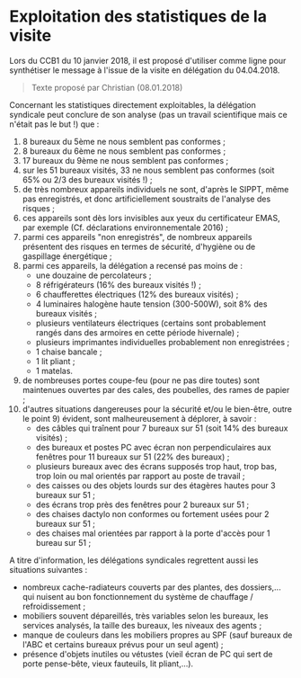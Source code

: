 # Exploitation des statistiques de la visite

Lors du CCB1 du 10 janvier 2018, il est proposé d'utiliser comme ligne pour synthétiser le message à l'issue de la visite en délégation du 04.04.2018.

> Texte proposé par Christian (08.01.2018)

Concernant les statistiques directement exploitables, la délégation syndicale peut conclure de son analyse (pas un travail scientifique mais ce n'était pas le but !) que : 

1. 8 bureaux du 5ème ne nous semblent pas conformes ;
2. 8 bureaux du 6ème ne nous semblent pas conformes ;
3. 17 bureaux du 9ème ne nous semblent pas conformes ; 
4. sur les 51 bureaux visités, 33 ne nous semblent pas conformes (soit 65% ou 2/3 des bureaux visités !) ;
5. de très nombreux appareils individuels ne sont, d'après le SIPPT, même pas enregistrés, et donc artificiellement soustraits de l'analyse des risques ;
6. ces appareils sont dès lors invisibles aux yeux du certificateur EMAS, par exemple (Cf. déclarations environnementale 2016) ;
7. parmi ces appareils "non enregistrés", de nombreux appareils présentent des risques en termes de sécurité, d'hygiène ou de gaspillage énergétique ;
8. parmi ces appareils, la délégation a recensé pas moins de : 
    * une douzaine de percolateurs ;
    * 8 réfrigérateurs (16% des bureaux visités !) ;
    * 6 chaufferettes électriques (12% des bureaux visités) ;
    * 4 luminaires halogène haute tension (300-500W), soit 8% des bureaux visités ;
    * plusieurs ventilateurs électriques (certains sont probablement rangés dans des armoires en cette période hivernale) ;
    * plusieurs imprimantes individuelles probablement non enregistrées ;
    * 1 chaise bancale ;
    * 1 lit pliant ;
    * 1 matelas.
9. de nombreuses portes coupe-feu (pour ne pas dire toutes) sont maintenues ouvertes par des cales, des poubelles, des rames de papier ; 
10. d'autres situations dangereuses pour la sécurité et/ou le bien-être, outre le point 9) évident, sont malheureusement à déplorer, à savoir :
    * des câbles qui traînent pour 7 bureaux sur 51 (soit 14% des bureaux visités) ;
    * des bureaux et postes PC avec écran non perpendiculaires aux fenêtres pour 11 bureaux sur 51 (22% des bureaux)  ;
    * plusieurs bureaux avec des écrans supposés trop haut, trop bas, trop loin ou mal orientés par rapport au poste de travail ;
    * des caisses ou des objets lourds sur des étagères hautes pour 3 bureaux sur 51 ;
    * des écrans trop près des fenêtres pour 2 bureaux sur 51 ;
    * des chaises dactylo non conformes ou fortement usées pour 2 bureaux sur 51 ;
    * des chaises mal orientées par rapport à la porte d'accès pour 1 bureau sur 51 ;

A titre d'information, les délégations syndicales regrettent aussi les situations suivantes : 

* nombreux cache-radiateurs couverts par des plantes, des dossiers,... qui nuisent au bon fonctionnement du système de chauffage / refroidissement ;
* mobiliers souvent dépareillés, très variables selon les bureaux, les services analysés, la taille des bureaux, les niveaux des agents ;
* manque de couleurs dans les mobiliers propres au SPF (sauf bureaux de l'ABC et certains bureaux prévus pour un seul agent) ; 
* présence d'objets inutiles ou vétustes (vieil écran de PC qui sert de porte pense-bête, vieux fauteuils, lit pliant,...).
